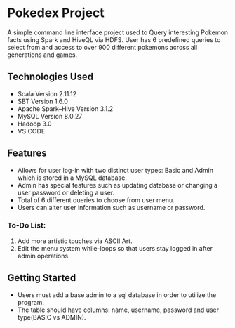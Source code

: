 
<h1>Pokedex Project</h1>


A simple command line interface project used to Query interesting Pokemon facts using Spark and HiveQL via HDFS. User has 6 predefined queries to select from and access to over 900 different pokemons across all generations and games.


<h2>Technologies Used </h2>

* Scala Version 2.11.12
* SBT Version 1.6.0
* Apache Spark–Hive Version 3.1.2
* MySQL Version 8.0.27
* Hadoop 3.0
* VS CODE



<h2>Features</h2>

*  Allows for user log-in with two distinct user types: Basic and Admin which is stored in a MySQL database.
*  Admin has special features such as updating database or changing a user password or deleting a user.
*  Total of 6 different queries to choose from user menu.
*  Users can alter user information such as username or password. 

<h3>To-Do List:</h3>

1. Add more artistic touches via ASCII Art.
2. Edit the menu system while-loops so that users stay logged in after admin operations.

<h2>Getting Started</h2>

- Users must add a base admin to a sql database in order to utilize the program. 
- The table should have columns: name, username, password and user type(BASIC vs ADMIN).
